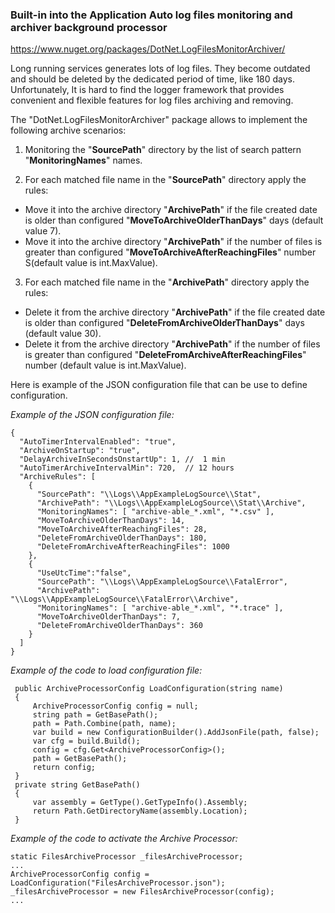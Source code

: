 ### Built-in into the Application Auto log files monitoring and archiver background processor 

https://www.nuget.org/packages/DotNet.LogFilesMonitorArchiver/

Long running services generates lots of log files. 
They become outdated and should be deleted by the dedicated period of time, like 180 days. 
Unfortunately, It is hard to find the logger framework that provides convenient and flexible features for log files archiving and removing. 

The "DotNet.LogFilesMonitorArchiver" package allows to implement  the following archive scenarios:

1. Monitoring the "**SourcePath**" directory by the list of search pattern "**MonitoringNames**" names.

2. For each matched file name in the "**SourcePath**" directory apply the rules:
- Move it into the archive directory "**ArchivePath**" if the file created date is older than configured "**MoveToArchiveOlderThanDays**" days (default value 7).
- Move it into the archive directory "**ArchivePath**" if the number of files is greater than configured "**MoveToArchiveAfterReachingFiles**" number S(default value is int.MaxValue).

3. For each matched file name in the "**ArchivePath**" directory apply the rules: 
- Delete it from the archive directory "**ArchivePath**" if the file created date is older than configured "**DeleteFromArchiveOlderThanDays**" days (default value 30).
- Delete it from the archive directory "**ArchivePath**" if the number of files is greater than configured "**DeleteFromArchiveAfterReachingFiles**" number (default value is int.MaxValue).

Here is example of the JSON configuration file that can be use to define configuration.


*Example of the JSON configuration file:*
```
{
  "AutoTimerIntervalEnabled": "true",
  "ArchiveOnStartup": "true",
  "DelayArchiveInSecondsOnstartUp": 1, //  1 min
  "AutoTimerArchiveIntervalMin": 720,  // 12 hours
  "ArchiveRules": [
    {
      "SourcePath": "\\Logs\\AppExampleLogSource\\Stat",
      "ArchivePath": "\\Logs\\AppExampleLogSource\\Stat\\Archive",
      "MonitoringNames": [ "archive-able_*.xml", "*.csv" ],
      "MoveToArchiveOlderThanDays": 14,
      "MoveToArchiveAfterReachingFiles": 28,
      "DeleteFromArchiveOlderThanDays": 180,
      "DeleteFromArchiveAfterReachingFiles": 1000
    },
    {
      "UseUtcTime":"false",
      "SourcePath": "\\Logs\\AppExampleLogSource\\FatalError",
      "ArchivePath": "\\Logs\\AppExampleLogSource\\FatalError\\Archive",
      "MonitoringNames": [ "archive-able_*.xml", "*.trace" ],
      "MoveToArchiveOlderThanDays": 7,
      "DeleteFromArchiveOlderThanDays": 360
    }
  ]
}
```

*Example of the code to load configuration  file:*
```
 public ArchiveProcessorConfig LoadConfiguration(string name)
 {
     ArchiveProcessorConfig config = null;
     string path = GetBasePath();
     path = Path.Combine(path, name);
     var build = new ConfigurationBuilder().AddJsonFile(path, false);
     var cfg = build.Build();
     config = cfg.Get<ArchiveProcessorConfig>();
     path = GetBasePath();
     return config;
 }
 private string GetBasePath()
 {
     var assembly = GetType().GetTypeInfo().Assembly;
     return Path.GetDirectoryName(assembly.Location);
 }

```

*Example of the code to activate the Archive Processor:*
```
static FilesArchiveProcessor _filesArchiveProcessor;
...
ArchiveProcessorConfig config = LoadConfiguration("FilesArchiveProcessor.json");
_filesArchiveProcessor = new FilesArchiveProcessor(config);
...

```

